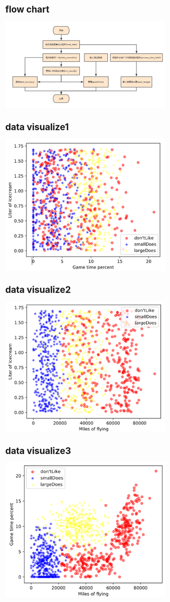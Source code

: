 # flow chart
![dfas](https://github.com/boobpoop/K-NN/blob/master/knn/image/flow_chart.png)

# data visualize1
![rew](https://github.com/boobpoop/K-NN/blob/master/knn/image/data_visualize1.png)

# data visualize2
![reqw](https://github.com/boobpoop/K-NN/blob/master/knn/image/data_visualize2.png)

# data visualize3
![dfas](https://github.com/boobpoop/K-NN/blob/master/knn/image/data_visualize3.png)

